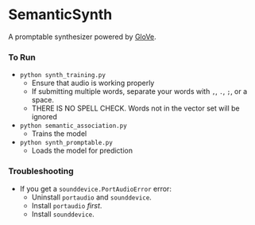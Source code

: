 # SemanticSynth

A promptable synthesizer powered by [GloVe](https://nlp.stanford.edu/projects/glove/).


### To Run
- `python synth_training.py`
    - Ensure that audio is working properly
    - If submitting multiple words, separate your words with `,`, `.`, `;`, or a space.
    - THERE IS NO SPELL CHECK. Words not in the vector set will be ignored
- `python semantic_association.py`
    - Trains the model
- `python synth_promptable.py`
    - Loads the model for prediction

### Troubleshooting
- If you get a `sounddevice.PortAudioError` error:
    - Uninstall `portaudio` and `sounddevice`.
    - Install `portaudio` *first*.
    - Install `sounddevice`.
    